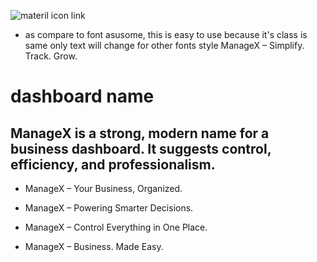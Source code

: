 ![materil icon link](Ohttps://fonts.google.com/icons?selected=Material+Symbols+Sharp:close:FILL@0;wght@400;GRAD@0;opsz@24&icon.style=Sharp&icon.size=24&icon.color=%23e3e3e3)

- as compare to font asusome, this is easy to use because it's class is same only text will change for other fonts style 
ManageX – Simplify. Track. Grow.


# dashboard name 
## ManageX is a strong, modern name for a business dashboard. It suggests control, efficiency, and professionalism.

- ManageX – Your Business, Organized.

- ManageX – Powering Smarter Decisions.

- ManageX – Control Everything in One Place.

- ManageX – Business. Made Easy.